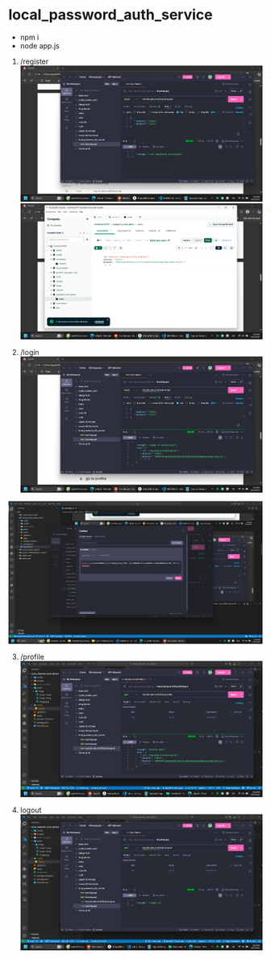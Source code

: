 # local_password_auth_service

- npm i
- node app.js

1. /register
![alt text](public/images/image.png)
![alt text](public/images/image-2.png)

2. /login
![alt text](public/images/image-1.png)

![alt text](public/images/image-5.png)

3. /profile
![alt text](public/images/image-4.png)

4. logout
![alt text](public/images/image-3.png)